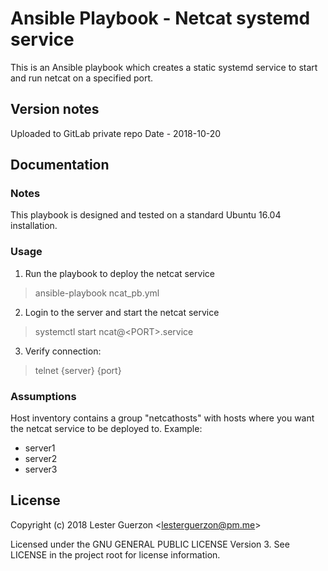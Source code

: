 # Ansible Playbook - Netcat systemd service

This is an Ansible playbook which creates a static systemd service to start and run netcat on a specified port.


## Version notes 
Uploaded to GitLab private repo
Date - 2018-10-20


## Documentation

### Notes
This playbook is designed and tested on a standard Ubuntu 16.04 installation.

### Usage
1. Run the playbook to deploy the netcat service
> ansible-playbook ncat_pb.yml

2. Login to the server and start the netcat service
> systemctl start ncat@&lt;PORT&gt;.service 

3. Verify connection:
> telnet {server} {port}

### Assumptions
Host inventory contains a group "netcathosts" with hosts where you want the netcat service to be deployed to. Example:
* server1
* server2
* server3


## License

Copyright (c) 2018 Lester Guerzon &lt;lesterguerzon@pm.me&gt;

Licensed under the GNU GENERAL PUBLIC LICENSE Version 3. See LICENSE in the project root for license information.
